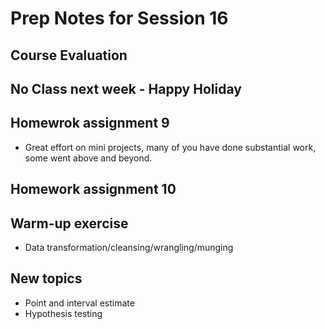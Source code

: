 # Prep Notes for Session 16
## Course Evaluation
## No Class next week - Happy Holiday
## Homewrok assignment 9
- Great effort on mini projects, many of you have done substantial work, some went above and beyond. 
## Homework assignment 10 
## Warm-up exercise
- Data transformation/cleansing/wrangling/munging
## New topics
- Point and interval estimate
- Hypothesis testing
